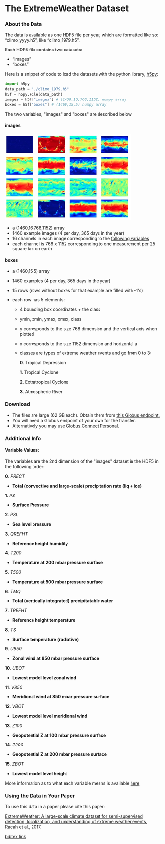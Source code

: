 # The ExtremeWeather Dataset

### About the Data

The data is available as one HDF5 file per year, which are formatted like so: “climo\_yyyy.h5”, like “climo_1979.h5”.

 Each HDF5 file contains two datasets:
  
*  “images”
*  “boxes”

Here is a snippet of code to load the datasets with the python library, [h5py](http://docs.h5py.org/en/latest/build.html#python-distributions):


```python
import h5py
data_path = "./climo_1979.h5"
h5f = h5py.File(data_path)
images = h5f["images"] # (1460,16,768,1152) numpy array
boxes = h5f["boxes"] # (1460,15,5) numpy array
```

The two variables, "images" and "boxes" are described below:

#### images

![](./variables.jpg)

*   a (1460,16,768,1152) array
*   1460 example images (4 per day, 365 days in the year)
*   16 channels in each image corresponding to the [following variables](#variables)
*   each channel is 768 x 1152 corresponding to one measurement per 25 square km on earth

#### boxes

*   a (1460,15,5) array
*   1460 examples (4 per day, 365 days in the year)
*   15 rows (rows without boxes for that example are filled with -1's)
*   each row has 5 elements:

    *   4 bounding box coordinates + the class
    *   ymin, xmin, ymax, xmax, class
    *   y corresponds to the size 768 dimension and the vertical axis when plotted
    *   x corresponds to the size 1152 dimension and horizontal a
    *   classes are types of extreme weather events and go from 0 to 3:

        **0**. Tropical Depression

        **1**. Tropical Cyclone

        **2**. Extratropical Cyclone

        **3**. Atmospheric River

### Download

<a name="download"></a>

* The files are large (62 GB each).  Obtain them from [this Globus endpoint.](https://app.globus.org/file-manager?origin_id=89a33dca-e540-11e9-9bfc-0a19784404f4&origin_path=%2F)
* You will need a Globus endpoint of your own for the transfer.
* Alternatively you may use [Globus Connect Personal.](https://www.globus.org/globus-connect-personal)

### Additional Info

<a name="variables"></a>

#### Variable Values:


The variables are the 2nd dimension of the "images" dataset in the HDF5 in the following order:

**0**. _PRECT_

*	**Total (convective and large-scale) precipitation rate (liq + ice)**

**1**. _PS_

* **Surface Pressure**

**2**. _PSL_

* 	**Sea level pressure**

**3**. _QREFHT_

* **Reference height humidity** 

**4**. _T200_

* **Temperature at 200 mbar pressure surface** 

**5**. _T500_

* **Temperature at 500 mbar pressure surface**

**6**. _TMQ_

* **Total (vertically integrated) precipitatable water**

**7**. _TREFHT_

* **Reference height temperature**

**8**. _TS_

* **Surface temperature (radiative)**

**9**. _U850_

* **Zonal wind at 850 mbar pressure surface**

**10**. _UBOT_

* **Lowest model level zonal wind**

**11**. _V850_

* **Meridional wind at 850 mbar pressure surface**

**12**. _VBOT_

* **Lowest model level meridional wind**

**13**. _Z100_

* **Geopotential Z at 100 mbar pressure surface**

**14**. _Z200_

* **Geopotential Z at 200 mbar pressure surface**

**15**. _ZBOT_

* **Lowest model level height**

More information as to what each variable means is available [here](http://www.cesm.ucar.edu/models/cesm1.0/cam/docs/ug5_0/hist_flds_fv_cam5.html)


### Using the Data in Your Paper

To use this data in a paper please cite this paper:

[ExtremeWeather: A large-scale climate dataset for semi-supervised detection, localization, and understanding of extreme weather events](https://papers.nips.cc/paper/6932-extremeweather-a-large-scale-climate-dataset-for-semi-supervised-detection-localization-and-understanding-of-extreme-weather-events), Racah et al., 2017.

[bibtex link](./extremeweather-a-large-scale-climate-dataset-for-semi-supervised-detection-localization-and-understanding-of-extreme-weather-events.bib)

